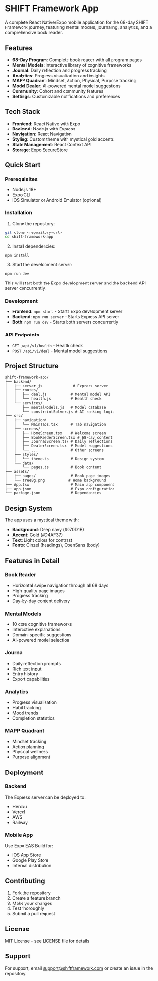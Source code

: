 # SHIFT Framework App

A complete React Native/Expo mobile application for the 68-day SHIFT Framework journey, featuring mental models, journaling, analytics, and a comprehensive book reader.

## Features

- **68-Day Program**: Complete book reader with all program pages
- **Mental Models**: Interactive library of cognitive frameworks
- **Journal**: Daily reflection and progress tracking
- **Analytics**: Progress visualization and insights
- **MAPP Quadrant**: Mindset, Action, Physical, Purpose tracking
- **Model Dealer**: AI-powered mental model suggestions
- **Community**: Cohort and community features
- **Settings**: Customizable notifications and preferences

## Tech Stack

- **Frontend**: React Native with Expo
- **Backend**: Node.js with Express
- **Navigation**: React Navigation
- **Styling**: Custom theme with mystical gold accents
- **State Management**: React Context API
- **Storage**: Expo SecureStore

## Quick Start

### Prerequisites

- Node.js 18+
- Expo CLI
- iOS Simulator or Android Emulator (optional)

### Installation

1. Clone the repository:
```bash
git clone <repository-url>
cd shift-framework-app
```

2. Install dependencies:
```bash
npm install
```

3. Start the development server:
```bash
npm run dev
```

This will start both the Expo development server and the backend API server concurrently.

### Development

- **Frontend**: `npm start` - Starts Expo development server
- **Backend**: `npm run server` - Starts Express API server
- **Both**: `npm run dev` - Starts both servers concurrently

### API Endpoints

- `GET /api/v1/health` - Health check
- `POST /api/v1/deal` - Mental model suggestions

## Project Structure

```
shift-framework-app/
├── backend/
│   ├── server.js              # Express server
│   ├── routes/
│   │   ├── deal.js           # Mental model API
│   │   └── health.js         # Health check
│   └── services/
│       ├── mentalModels.js   # Model database
│       └── constraintSolver.js # AI ranking logic
├── src/
│   ├── navigation/
│   │   └── MainTabs.tsx      # Tab navigation
│   ├── screens/
│   │   ├── HomeScreen.tsx    # Welcome screen
│   │   ├── BookReaderScreen.tsx # 68-day content
│   │   ├── JournalScreen.tsx # Daily reflections
│   │   ├── DealerScreen.tsx  # Model suggestions
│   │   └── ...               # Other screens
│   ├── styles/
│   │   └── theme.ts          # Design system
│   └── data/
│       └── pages.ts          # Book content
├── assets/
│   ├── pages/                # Book page images
│   └── treeBg.png           # Home background
├── App.tsx                   # Main app component
├── app.json                  # Expo configuration
└── package.json              # Dependencies
```

## Design System

The app uses a mystical theme with:
- **Background**: Deep navy (#070D1B)
- **Accent**: Gold (#D4AF37)
- **Text**: Light colors for contrast
- **Fonts**: Cinzel (headings), OpenSans (body)

## Features in Detail

### Book Reader
- Horizontal swipe navigation through all 68 days
- High-quality page images
- Progress tracking
- Day-by-day content delivery

### Mental Models
- 10 core cognitive frameworks
- Interactive explanations
- Domain-specific suggestions
- AI-powered model selection

### Journal
- Daily reflection prompts
- Rich text input
- Entry history
- Export capabilities

### Analytics
- Progress visualization
- Habit tracking
- Mood trends
- Completion statistics

### MAPP Quadrant
- Mindset tracking
- Action planning
- Physical wellness
- Purpose alignment

## Deployment

### Backend
The Express server can be deployed to:
- Heroku
- Vercel
- AWS
- Railway

### Mobile App
Use Expo EAS Build for:
- iOS App Store
- Google Play Store
- Internal distribution

## Contributing

1. Fork the repository
2. Create a feature branch
3. Make your changes
4. Test thoroughly
5. Submit a pull request

## License

MIT License - see LICENSE file for details

## Support

For support, email support@shiftframework.com or create an issue in the repository.